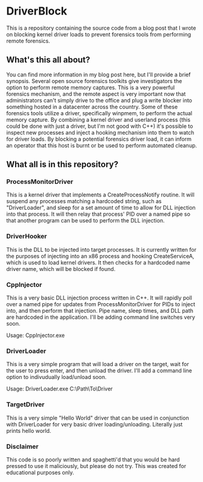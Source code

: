 # DriverBlock
This is a repository containing the source code from a blog post that I wrote on blocking kernel driver loads to prevent forensics tools from performing remote forensics.

## What's this all about?
You can find more information in my blog post here, but I'll provide a brief synopsis. Several open source forensics toolkits give investigators the option to perform remote memory captures. This is a very powerful forensics mechanism, and the remote aspect is very important now that administrators can't simply drive to the office and plug a write blocker into something hosted in a datacenter across the country. Some of these forensics tools utilize a driver, specifically winpmem, to perform the actual memory capture. By combining a kernel driver and userland process (this could be done with just a driver, but I'm not good with C++) it's possible to inspect new processes and inject a hooking mechanism into them to watch for driver loads. By blocking a potential forensics driver load, it can inform an operator that this host is burnt or be used to perform automated cleanup.

## What all is in this repository?

### ProcessMonitorDriver
This is a kernel driver that implements a CreateProcessNotify routine. It will suspend any processes matching a hardcoded string, such as "DriverLoader", and sleep for a set amount of time to allow for DLL injection into that process. It will then relay that process' PID over a named pipe so that another program can be used to perform the DLL injection.

### DriverHooker
This is the DLL to be injected into target processes. It is currently written for the purposes of injecting into an x86 process and hooking CreateServiceA, which is used to load kernel drivers. It then checks for a hardcoded name driver name, which will be blocked if found.

### CppInjector
This is a very basic DLL injection process written in C++. It will rapidly poll over a named pipe for updates from ProcessMonitorDriver for PIDs to inject into, and then perform that injection. Pipe name, sleep times, and DLL path are hardcoded in the application. I'll be adding command line switches very soon.

Usage: CppInjector.exe 

### DriverLoader
This is a very simple program that will load a driver on the target, wait for the user to press enter, and then unload the driver. I'll add a command line option to indivudually load/unload soon.

Usage: DriverLoader.exe C:\Path\To\Driver

### TargetDriver
This is a very simple "Hello World" driver that can be used in conjunction with DriverLoader for very basic driver loading/unloading. Literally just prints hello world.

### Disclaimer
This code is so poorly written and spaghetti'd that you would be hard pressed to use it maliciously, but please do not try. This was created for educational purposes only.
